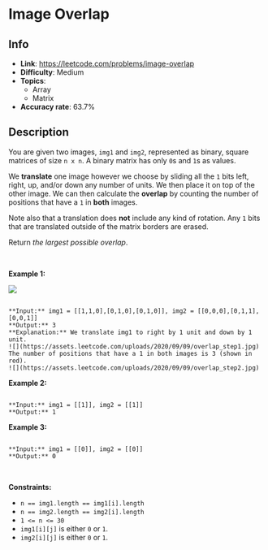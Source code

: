 # Image Overlap

## Info  
- **Link**: https://leetcode.com/problems/image-overlap
- **Difficulty**: Medium  
- **Topics**:   
    - Array
    - Matrix
- **Accuracy rate**: 63.7%  

## Description  
    
You are given two images, `img1` and `img2`, represented as binary, square matrices of size `n x n`. A binary matrix has only `0`s and `1`s as values.


We **translate** one image however we choose by sliding all the `1` bits left, right, up, and/or down any number of units. We then place it on top of the other image. We can then calculate the **overlap** by counting the number of positions that have a `1` in **both** images.


Note also that a translation does **not** include any kind of rotation. Any `1` bits that are translated outside of the matrix borders are erased.


Return *the largest possible overlap*.


 


**Example 1:**


![](https://assets.leetcode.com/uploads/2020/09/09/overlap1.jpg)

```

**Input:** img1 = [[1,1,0],[0,1,0],[0,1,0]], img2 = [[0,0,0],[0,1,1],[0,0,1]]
**Output:** 3
**Explanation:** We translate img1 to right by 1 unit and down by 1 unit.
![](https://assets.leetcode.com/uploads/2020/09/09/overlap_step1.jpg)
The number of positions that have a 1 in both images is 3 (shown in red).
![](https://assets.leetcode.com/uploads/2020/09/09/overlap_step2.jpg)

```

**Example 2:**



```

**Input:** img1 = [[1]], img2 = [[1]]
**Output:** 1

```

**Example 3:**



```

**Input:** img1 = [[0]], img2 = [[0]]
**Output:** 0

```

 


**Constraints:**


* `n == img1.length == img1[i].length`
* `n == img2.length == img2[i].length`
* `1 <= n <= 30`
* `img1[i][j]` is either `0` or `1`.
* `img2[i][j]` is either `0` or `1`.


  
    